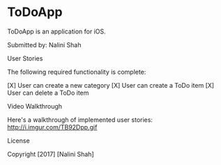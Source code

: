 # ToDoApp
ToDoApp is an application for iOS.

Submitted by: Nalini Shah

User Stories

The following required functionality is complete:

[X] User can create a new category
[X] User can create a ToDo item
[X] User can delete a ToDo item

Video Walkthrough

Here's a walkthrough of implemented user stories: http://i.imgur.com/TB92Dpp.gif


License

Copyright [2017] [Nalini Shah]
